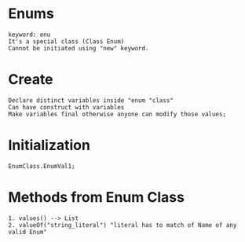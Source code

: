# Enums
	
	keyword: enu
	It's a special class (Class Enum)
	Cannot be initiated using "new" keyword.
# Create
	Declare distinct variables inside "enum "class"
	Can have construct with variables
	Make variables final otherwise anyone can modify those values;
# Initialization
	EnumClass.EnumVal1;

# Methods from Enum Class
	1. values() --> List
	2. valueOf("string_literal") "literal has to match of Name of any valid Enum"